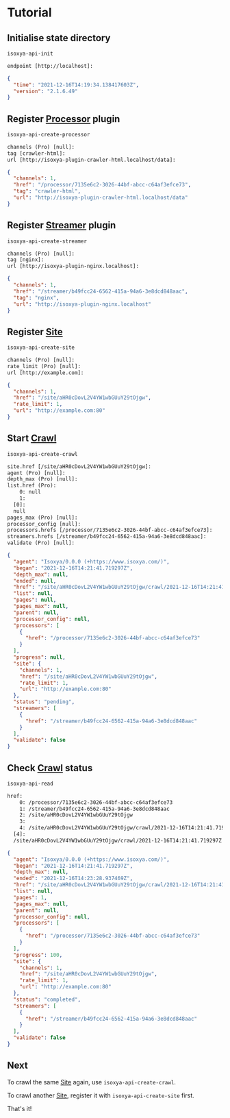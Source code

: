 # Tutorial


## Initialise state directory

```sh
isoxya-api-init
```

```txt
endpoint [http://localhost]: 
```

```json
{
  "time": "2021-12-16T14:19:34.138417603Z",
  "version": "2.1.6.49"
}
```


## Register [Processor](Endpoints/Processor.md) plugin

```sh
isoxya-api-create-processor
```

```txt
channels (Pro) [null]: 
tag [crawler-html]: 
url [http://isoxya-plugin-crawler-html.localhost/data]: 
```

```json
{
  "channels": 1,
  "href": "/processor/7135e6c2-3026-44bf-abcc-c64af3efce73",
  "tag": "crawler-html",
  "url": "http://isoxya-plugin-crawler-html.localhost/data"
}
```


## Register [Streamer](Endpoints/Streamer.md) plugin

```sh
isoxya-api-create-streamer
```

```txt
channels (Pro) [null]: 
tag [nginx]: 
url [http://isoxya-plugin-nginx.localhost]: 
```

```json
{
  "channels": 1,
  "href": "/streamer/b49fcc24-6562-415a-94a6-3e8dcd848aac",
  "tag": "nginx",
  "url": "http://isoxya-plugin-nginx.localhost"
}
```


## Register [Site](Endpoints/Site.md)

```sh
isoxya-api-create-site
```

```txt
channels (Pro) [null]: 
rate_limit (Pro) [null]: 
url [http://example.com]: 
```

```json
{
  "channels": 1,
  "href": "/site/aHR0cDovL2V4YW1wbGUuY29tOjgw",
  "rate_limit": 1,
  "url": "http://example.com:80"
}
```


## Start [Crawl](Endpoints/Crawl.md)

```sh
isoxya-api-create-crawl
```

```txt
site.href [/site/aHR0cDovL2V4YW1wbGUuY29tOjgw]: 
agent (Pro) [null]: 
depth_max (Pro) [null]: 
list.href (Pro):
    0: null
    1: 
  [0]: 
  null
pages_max (Pro) [null]: 
processor_config [null]: 
processors.hrefs [/processor/7135e6c2-3026-44bf-abcc-c64af3efce73]: 
streamers.hrefs [/streamer/b49fcc24-6562-415a-94a6-3e8dcd848aac]: 
validate (Pro) [null]: 
```

```json
{
  "agent": "Isoxya/0.0.0 (+https://www.isoxya.com/)",
  "began": "2021-12-16T14:21:41.719297Z",
  "depth_max": null,
  "ended": null,
  "href": "/site/aHR0cDovL2V4YW1wbGUuY29tOjgw/crawl/2021-12-16T14:21:41.719297Z",
  "list": null,
  "pages": null,
  "pages_max": null,
  "parent": null,
  "processor_config": null,
  "processors": [
    {
      "href": "/processor/7135e6c2-3026-44bf-abcc-c64af3efce73"
    }
  ],
  "progress": null,
  "site": {
    "channels": 1,
    "href": "/site/aHR0cDovL2V4YW1wbGUuY29tOjgw",
    "rate_limit": 1,
    "url": "http://example.com:80"
  },
  "status": "pending",
  "streamers": [
    {
      "href": "/streamer/b49fcc24-6562-415a-94a6-3e8dcd848aac"
    }
  ],
  "validate": false
}
```


## Check [Crawl](Endpoints/Crawl.md) status

```sh
isoxya-api-read
```

```txt
href:
    0: /processor/7135e6c2-3026-44bf-abcc-c64af3efce73
    1: /streamer/b49fcc24-6562-415a-94a6-3e8dcd848aac
    2: /site/aHR0cDovL2V4YW1wbGUuY29tOjgw
    3: 
    4: /site/aHR0cDovL2V4YW1wbGUuY29tOjgw/crawl/2021-12-16T14:21:41.719297Z
  [4]: 
  /site/aHR0cDovL2V4YW1wbGUuY29tOjgw/crawl/2021-12-16T14:21:41.719297Z
```

```json
{
  "agent": "Isoxya/0.0.0 (+https://www.isoxya.com/)",
  "began": "2021-12-16T14:21:41.719297Z",
  "depth_max": null,
  "ended": "2021-12-16T14:23:28.937469Z",
  "href": "/site/aHR0cDovL2V4YW1wbGUuY29tOjgw/crawl/2021-12-16T14:21:41.719297Z",
  "list": null,
  "pages": 1,
  "pages_max": null,
  "parent": null,
  "processor_config": null,
  "processors": [
    {
      "href": "/processor/7135e6c2-3026-44bf-abcc-c64af3efce73"
    }
  ],
  "progress": 100,
  "site": {
    "channels": 1,
    "href": "/site/aHR0cDovL2V4YW1wbGUuY29tOjgw",
    "rate_limit": 1,
    "url": "http://example.com:80"
  },
  "status": "completed",
  "streamers": [
    {
      "href": "/streamer/b49fcc24-6562-415a-94a6-3e8dcd848aac"
    }
  ],
  "validate": false
}
```


## Next

To crawl the same [Site](Endpoints/Site.md) again, use `isoxya-api-create-crawl`.

To crawl another [Site](Endpoints/Site.md), register it with `isoxya-api-create-site` first.

That's it!
